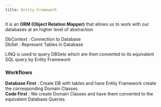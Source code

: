```yaml
---
title: Entity Framework
---
```


It is an **ORM (Object Relation Mapper)** that allows us to work with our databases at an higher level of abstraction

DbContext : Connection to Database  
DbSet : Represent Tables in Database

LINQ is used to query DBSets which are then converted to its equivalent SQL query by Entity Framework

### Workflows

**Database First** : Create DB with tables and have Entity Framework create the corresponding Domain Classes  
**Code First** : We create Domain Classes and have them converted to the equivalent Database Queries